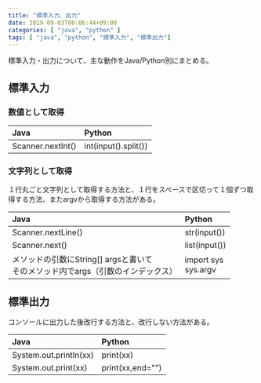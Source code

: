 ```yaml
---
title: "標準入力、出力"
date: 2019-09-03T00:06:44+09:00
categories: [ "java", "python" ]
tags: [ "java", "python", "標準入力", "標準出力"]
---
```



標準入力・出力について、主な動作をJava/Python別にまとめる。

## 標準入力

### 数値として取得

|Java|Python|
|:---|:---|
|Scanner.nextInt()|int(input().split())|

### 文字列として取得

１行丸ごと文字列として取得する方法と、１行をスペースで区切って１個ずつ取得する方法、またargvから取得する方法がある。

|Java|Python|
|:---|:---|
|Scanner.nextLine()|str(input())|
|Scanner.next()|list(input())|
|メソッドの引数にString[] argsと書いて<br>そのメソッド内でargs（引数のインデックス）|import sys<br>sys.argv |

## 標準出力

コンソールに出力した後改行する方法と、改行しない方法がある。

|Java|Python|
|:---|:---|
|System.out.println(xx)|print(xx)||
|System.out.print(xx)|print(xx,end="")||
